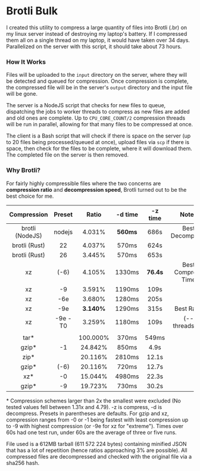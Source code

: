 # Brotli Bulk

I created this utility to compress a large quantity of files into Brotli (.br) on my linux server instead of destroying my laptop's battery. If I compressed them all on a single thread on my laptop, it would have taken over 34 days. Parallelized on the server with this script, it should take about 73 hours.

### How It Works

Files will be uploaded to the `input` directory on the server, where they will be detected and queued for compression. Once compression is complete, the compressed file will be in the server's `output` directory and the input file will be gone.

The server is a NodeJS script that checks for new files to queue, dispatching the jobs to worker threads to compress as new files are added and old ones are complete. Up to `CPU_CORE_COUNT/2` compression threads will be run in parallel, allowing for that many files to be compressed at once.

The client is a Bash script that will check if there is space on the server (up to 20 files being processed/queued at once), upload files via `scp` if there is space, then check for the files to be complete, where it will download them. The completed file on the server is then removed.

### Why Brotli?

For fairly highly compressible files where the two concerns are **compression ratio** and **decompression speed**, Brotli turned out to be the best choice for me.

| Compression | Preset | Ratio | -d time | -z time | Notes |
| :--: | :--: | :--: | :--: | :--: | :--: |
| brotli (NodeJS) | nodejs | 4.031% | **__560ms__** | 686s | Best Decompress |
| brotli (Rust) | 22 | 4.037% | 570ms | 624s |  |
| brotli (Rust) | 26 | 3.445% | 570ms | 653s |  |
| xz | (-6) | 4.105% | 1330ms | **__76.4s__** | Best Compress Time |
| xz | -9 | 3.591% | 1190ms | 109s |  |
| xz | -6e | 3.680% | 1280ms | 205s |  |
| xz | -9e | **__3.140%__** | 1290ms | 315s | Best Ratio |
| xz | -9e -T0 | 3.259% | 1180ms | 109s | (--threads=6) |
|  |  |  |  |  |  |
| tar\* |  | 100.000% | 370ms | 549ms |  |
| gzip\* | -1 | 24.842% | 850ms | 4.9s |  |
| zip\* |  | 20.116% | 2810ms | 12.1s |  |
| gzip\* | (-6) | 20.116% | 720ms | 12.7s |  |
| xz\* | -0 | 15.044% | 4980ms | 22.3s |  |
| gzip\* | -9 | 19.723% | 730ms | 30.2s |  |
\* Compression schemes larger than 2x the smallest were excluded (No tested values fell between 1.31x and 4.79).
-z is compress, -d is decompress.
Presets in parentheses are defaults.
For gzip and xz, compression ranges from -0 or -1 being fastest with least compression up to -9 with highest compression (or -9e for xz for "extreme").
Times over 60s had one test run, under 60s are the average of three or five runs.

File used is a 612MB tarball (611 572 224 bytes) containing minified JSON that has a lot of repetition (hence ratios approaching 3% are possible). All compressed files are decompressed and checked with the original file via a sha256 hash.
